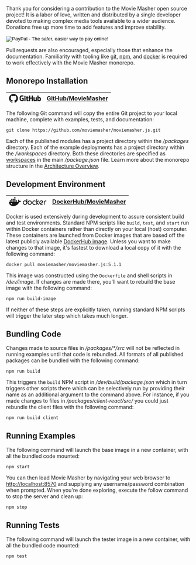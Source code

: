 Thank you for considering a contribution to the Movie Masher open source project! 
It is a labor of love, written and distributed by a single developer devoted to making complex media tools available to a wider audience. Donations free up more time to add features and improve stability. 

<form action="https://www.paypal.com/cgi-bin/webscr" method="post">
  <input type="hidden" name="cmd" value="_s-xclick"/>
  <input type="hidden" name="hosted_button_id" value="75YQHMFEATLCL"/>
  <input type="image" src="https://www.paypalobjects.com/en_US/i/btn/btn_donate_SM.gif" name="submit" alt="PayPal - The safer, easier way to pay online!"/>
  <img alt="" src="https://www.paypalobjects.com/en_US/i/scr/pixel.gif" width={1} height={1} />
</form>

Pull requests are also encouraged, especially those that enhance the documentation.
Familiarity with tooling like [git](https://git-scm.com/about), [npm](https://docs.npmjs.com/about-npm), and [docker](https://docs.docker.com/get-started/overview/) is required to work effectively with the Movie Masher monorepo.

## Monorepo Installation

| <svg width="87" height="24" viewBox="0 0 174 48"  xmlns="http://www.w3.org/2000/svg" xmlns:xlink="http://www.w3.org/1999/xlink"><path d="M 24.40 0.00 C 10.92 0.00 0.00 10.89 0.00 24.33 L 0.00 24.33 C -0.00 34.81 6.72 44.11 16.68 47.42 C 17.90 47.63 18.36 46.90 18.36 46.26 C 18.36 45.68 18.33 43.77 18.33 41.73 C 12.20 42.86 10.61 40.24 10.12 38.87 C 9.85 38.17 8.66 36.01 7.62 35.43 C 6.77 34.98 5.55 33.85 7.59 33.82 C 9.51 33.79 10.89 35.59 11.34 36.32 C 13.54 40.00 17.05 38.96 18.45 38.32 C 18.66 36.74 19.30 35.68 20.00 35.07 C 14.58 34.46 8.90 32.36 8.90 23.06 C 8.90 20.41 9.85 18.22 11.40 16.51 C 11.16 15.91 10.31 13.41 11.65 10.07 C 11.65 10.07 13.69 9.43 18.36 12.56 L 18.36 12.56 C 20.34 12.01 22.39 11.74 24.46 11.74 C 26.53 11.74 28.60 12.01 30.56 12.56 C 35.22 9.40 37.26 10.07 37.26 10.07 C 38.61 13.41 37.75 15.91 37.51 16.52 C 39.06 18.22 40.01 20.38 40.01 23.06 C 40.01 32.39 34.31 34.46 28.88 35.07 C 29.76 35.83 30.53 37.29 30.53 39.57 C 30.53 42.83 30.49 45.44 30.49 46.26 C 30.49 46.90 30.95 47.66 32.17 47.42 L 32.17 47.42 C 42.10 44.07 48.79 34.79 48.79 24.33 C 48.79 10.89 37.87 0.00 24.40 0.00 Z M 24.40 0.00" stroke="none" fill="currentColor"  /><path d="M 79.85 21.46 L 70.04 21.46 C 69.78 21.46 69.58 21.67 69.58 21.92 L 69.58 26.71 C 69.58 26.96 69.78 27.17 70.04 27.17 L 73.86 27.17 L 73.86 33.11 C 73.86 33.11 73.00 33.41 70.63 33.41 C 67.82 33.41 63.90 32.38 63.90 23.79 C 63.90 15.20 67.98 14.07 71.81 14.07 C 75.13 14.07 76.56 14.65 77.47 14.93 C 77.75 15.01 78.02 14.73 78.02 14.48 L 79.11 9.85 C 79.11 9.73 79.07 9.59 78.94 9.50 C 78.57 9.23 76.32 7.98 70.63 7.98 C 64.07 7.98 57.35 10.76 57.35 24.13 C 57.35 37.50 65.05 39.49 71.53 39.49 C 76.90 39.49 80.16 37.20 80.16 37.20 C 80.30 37.13 80.31 36.94 80.31 36.85 L 80.31 21.92 C 80.31 21.67 80.11 21.46 79.85 21.46" stroke="none" fill="currentColor"  /><path d="M 130.44 9.58 C 130.44 9.32 130.24 9.12 129.99 9.12 L 124.46 9.12 C 124.21 9.12 124.00 9.32 124.00 9.58 C 124.00 9.58 124.00 20.23 124.00 20.23 L 115.39 20.23 L 115.39 9.58 C 115.39 9.32 115.18 9.12 114.93 9.12 L 109.40 9.12 C 109.15 9.12 108.95 9.32 108.95 9.58 L 108.95 38.43 C 108.95 38.68 109.15 38.89 109.40 38.89 L 114.93 38.89 C 115.18 38.89 115.39 38.68 115.39 38.43 L 115.39 26.09 L 124.00 26.09 C 124.00 26.09 123.99 38.43 123.99 38.43 C 123.99 38.68 124.19 38.89 124.45 38.89 L 129.99 38.89 C 130.24 38.89 130.44 38.68 130.44 38.43 Z M 130.44 9.58" stroke="none" fill="currentColor"  /><path d="M 90.28 13.36 C 90.28 11.38 88.69 9.77 86.72 9.77 C 84.75 9.77 83.15 11.38 83.15 13.36 C 83.15 15.35 84.75 16.96 86.72 16.96 C 88.69 16.96 90.28 15.35 90.28 13.36" stroke="none" fill="currentColor"  /><path d="M 89.89 32.34 L 89.89 19.03 C 89.89 18.77 89.68 18.57 89.43 18.57 L 83.92 18.57 C 83.67 18.57 83.44 18.83 83.44 19.08 L 83.44 38.16 C 83.44 38.72 83.79 38.88 84.24 38.88 L 89.21 38.88 C 89.75 38.88 89.89 38.62 89.89 38.15 Z M 89.89 32.34" stroke="none" fill="currentColor"  /><path d="M 151.45 18.61 L 145.96 18.61 C 145.71 18.61 145.51 18.82 145.51 19.07 L 145.51 33.22 C 145.51 33.22 144.11 34.23 142.14 34.23 C 140.16 34.23 139.63 33.34 139.63 31.41 L 139.63 19.07 C 139.63 18.82 139.43 18.61 139.18 18.61 L 133.61 18.61 C 133.36 18.61 133.15 18.82 133.15 19.07 L 133.15 32.34 C 133.15 38.08 136.36 39.48 140.77 39.48 C 144.39 39.48 147.31 37.49 147.31 37.49 C 147.31 37.49 147.44 38.54 147.51 38.66 C 147.57 38.79 147.73 38.91 147.91 38.91 L 151.45 38.90 C 151.70 38.90 151.91 38.69 151.91 38.44 L 151.91 19.07 C 151.91 18.82 151.70 18.61 151.45 18.61" stroke="none" fill="currentColor"  /><path d="M 164.28 34.22 C 162.37 34.16 161.08 33.30 161.08 33.30 L 161.08 24.16 C 161.08 24.16 162.36 23.38 163.92 23.24 C 165.89 23.07 167.80 23.66 167.80 28.36 C 167.80 33.32 166.94 34.30 164.28 34.22 M 166.44 17.96 C 163.33 17.96 161.21 19.35 161.21 19.35 L 161.21 9.58 C 161.21 9.32 161.00 9.12 160.75 9.12 L 155.21 9.12 C 154.96 9.12 154.75 9.32 154.75 9.58 L 154.75 38.43 C 154.75 38.68 154.96 38.89 155.21 38.89 L 159.05 38.89 C 159.23 38.89 159.36 38.80 159.46 38.64 C 159.55 38.49 159.69 37.31 159.69 37.31 C 159.69 37.31 161.96 39.46 166.25 39.46 C 171.28 39.46 174.17 36.91 174.17 28.02 C 174.17 19.12 169.56 17.96 166.44 17.96" stroke="none" fill="currentColor"  /><path d="M 105.77 18.56 L 101.63 18.56 C 101.63 18.56 101.62 13.10 101.62 13.10 C 101.62 12.89 101.51 12.79 101.27 12.79 L 95.62 12.79 C 95.40 12.79 95.29 12.89 95.29 13.10 L 95.29 18.74 C 95.29 18.74 92.45 19.42 92.26 19.48 C 92.07 19.53 91.93 19.71 91.93 19.92 L 91.93 23.47 C 91.93 23.72 92.14 23.93 92.39 23.93 L 95.29 23.93 L 95.29 32.46 C 95.29 38.80 99.74 39.43 102.75 39.43 C 104.13 39.43 105.77 38.98 106.04 38.89 C 106.21 38.82 106.30 38.66 106.30 38.47 L 106.31 34.57 C 106.31 34.31 106.09 34.11 105.85 34.11 C 105.61 34.11 104.99 34.21 104.35 34.21 C 102.32 34.21 101.63 33.26 101.63 32.04 C 101.63 30.82 101.63 23.93 101.63 23.93 L 105.77 23.93 C 106.03 23.93 106.23 23.72 106.23 23.47 L 106.23 19.02 C 106.23 18.77 106.03 18.56 105.77 18.56" stroke="none" fill="currentColor"  /></svg> | [GitHub/MovieMasher](https://github.com/moviemasher/) |
| -- | -- |

The following Git command will copy the entire Git project to your local machine,
complete with examples, tests, and documentation:

```shell
git clone https://github.com/moviemasher/moviemasher.js.git
```

Each of the published modules has a project directory within the _/packages_ directory. Each of the example deployments has a project directory within the _/workspaces_ directory. Both these directories are specified as [workspaces](https://docs.npmjs.com/cli/v8/using-npm/workspaces) in the main _/package.json_ file. Learn more about the monorepo structure in the
[Architecture Overview](https://moviemasher.com/docs/Architecture.html).

## Development Environment

| <svg width="102" height="24" viewBox="0 0 204 48" xmlns="http://www.w3.org/2000/svg" xmlns:xlink="http://www.w3.org/1999/xlink"><path d="M 13.12 38.68 C 11.26 38.68 9.57 37.12 9.57 35.22 C 9.57 33.32 11.09 31.77 13.12 31.77 C 15.15 31.77 16.67 33.32 16.67 35.22 C 16.67 37.12 14.98 38.68 13.12 38.68 Z M 56.74 19.86 C 56.40 17.09 54.71 14.85 52.51 13.12 L 51.67 12.43 L 50.99 13.29 C 49.64 14.85 49.13 17.61 49.30 19.68 C 49.47 21.24 49.98 22.79 50.82 24.00 C 50.15 24.35 49.30 24.69 48.62 25.04 C 47.10 25.55 45.58 25.73 44.06 25.73 L 0.27 25.73 L 0.10 26.76 C -0.24 30.04 0.27 33.50 1.62 36.60 L 2.30 37.81 L 2.30 37.99 C 6.36 44.89 13.63 48.00 21.57 48.00 C 36.79 48.00 49.30 41.27 55.22 26.76 C 59.11 26.94 63.00 25.90 64.86 22.10 L 65.36 21.24 L 64.52 20.72 C 62.32 19.34 59.28 19.17 56.74 19.86 Z M 34.93 17.09 L 28.34 17.09 L 28.34 23.83 L 34.93 23.83 L 34.93 17.09 Z M 34.93 8.63 L 28.34 8.63 L 28.34 15.37 L 34.93 15.37 L 34.93 8.63 Z M 34.93 -0.00 L 28.34 -0.00 L 28.34 6.73 L 34.93 6.73 L 34.93 -0.00 Z M 43.05 17.09 L 36.45 17.09 L 36.45 23.83 L 43.05 23.83 L 43.05 17.09 Z M 18.53 17.09 L 11.94 17.09 L 11.94 23.83 L 18.53 23.83 L 18.53 17.09 Z M 26.81 17.09 L 20.22 17.09 L 20.22 23.83 L 26.81 23.83 L 26.81 17.09 Z M 10.41 17.09 L 3.82 17.09 L 3.82 23.83 L 10.41 23.83 L 10.41 17.09 Z M 26.81 8.63 L 20.22 8.63 L 20.22 15.37 L 26.81 15.37 L 26.81 8.63 Z M 18.53 8.63 L 11.94 8.63 L 11.94 15.37 L 18.53 15.37 L 18.53 8.63 Z M 18.53 8.63" stroke="none" fill="currentColor"  /><path d="M 170.69 34.53 C 173.57 31.94 176.44 29.53 179.32 26.94 C 180.33 26.07 181.34 25.21 182.36 24.17 C 181.51 23.14 180.33 22.45 179.15 21.93 C 176.95 21.06 174.75 21.41 172.55 22.62 C 169.85 24.17 168.66 26.76 168.83 29.87 C 168.83 31.08 169.17 32.29 169.85 33.32 C 170.36 33.84 170.52 34.19 170.69 34.53 M 174.07 36.95 C 175.43 37.47 177.12 37.47 178.64 37.12 C 179.32 36.78 181.34 35.91 182.02 36.09 L 182.36 36.09 C 182.87 36.26 183.20 36.60 183.37 37.12 C 183.88 38.16 183.71 39.19 182.70 39.71 L 182.36 39.88 C 178.64 42.13 174.75 41.78 171.03 39.71 C 169.34 38.68 167.99 37.29 166.97 35.57 L 166.80 35.22 C 164.44 31.08 164.78 26.59 167.48 22.62 C 168.33 21.24 169.68 20.20 171.03 19.34 L 171.54 18.99 C 175.09 16.92 178.81 17.09 182.36 18.82 C 184.22 19.86 185.91 21.24 186.92 23.14 L 187.09 23.48 C 187.94 24.86 186.92 26.07 185.74 26.94 L 182.19 30.04 C 179.15 32.46 176.61 34.71 174.07 36.95 Z M 201.63 17.96 L 201.97 17.96 C 203.15 17.96 204.00 18.82 204.00 20.03 C 204.00 21.76 202.48 22.10 201.13 22.10 C 199.44 22.10 197.74 23.14 196.56 24.35 C 195.04 25.90 194.36 27.80 194.36 29.87 L 194.36 39.54 C 194.36 40.58 193.69 41.61 192.50 41.61 L 192.17 41.61 C 190.98 41.61 190.31 40.75 190.31 39.54 L 190.31 29.35 C 190.31 25.38 192.17 22.27 195.21 20.03 C 197.41 18.65 199.44 17.96 201.63 17.96 Z M 153.28 24.69 L 157.84 20.03 C 158.35 19.68 159.87 17.78 160.55 17.78 L 161.23 17.78 C 162.07 17.96 162.75 18.47 162.75 19.51 L 162.75 19.86 C 162.75 20.55 161.90 21.24 161.56 21.76 C 160.72 22.79 159.70 23.65 158.86 24.69 L 154.12 29.53 L 160.21 35.74 L 161.90 37.47 L 162.58 38.16 C 162.75 38.50 162.92 38.68 162.92 39.02 L 162.92 39.54 C 162.75 40.40 162.07 41.09 161.23 41.09 L 160.89 41.09 C 160.21 41.09 159.53 40.40 159.03 39.88 C 158.18 39.02 157.17 38.16 156.32 37.12 L 153.28 34.19 L 153.28 39.02 C 153.28 40.06 152.60 41.09 151.42 41.09 L 151.08 41.09 C 149.90 41.09 149.22 40.23 149.22 39.02 L 149.22 12.43 C 149.22 11.40 149.90 10.53 151.08 10.53 L 151.42 10.53 C 152.60 10.53 153.28 11.40 153.28 12.43 L 153.28 24.69 Z M 140.77 22.10 C 140.26 21.76 139.08 21.76 138.40 21.76 C 135.19 21.58 132.82 23.48 131.47 26.42 C 130.96 27.45 130.79 28.49 130.79 29.70 C 130.79 33.15 132.48 35.57 135.53 36.95 C 136.54 37.47 138.06 37.64 139.25 37.64 C 140.26 37.64 141.78 36.95 142.63 36.60 L 143.47 36.60 C 144.32 36.78 144.99 37.29 144.99 38.33 L 144.99 38.68 C 144.99 41.09 140.60 41.61 139.08 41.78 C 133.33 42.13 128.93 38.85 127.24 33.32 C 126.90 32.29 126.90 31.42 126.90 30.39 L 126.90 29.53 C 126.90 25.21 128.93 21.76 132.65 19.68 C 134.34 18.65 136.20 18.13 138.23 18.13 L 139.08 18.13 C 141.11 18.13 143.13 18.65 144.83 19.86 L 144.99 20.03 L 145.16 20.20 C 145.33 20.55 145.50 20.89 145.50 21.24 L 145.50 21.58 C 145.50 22.62 144.83 23.14 143.81 23.31 L 143.64 23.31 C 142.46 22.96 141.11 22.27 140.77 22.10 Z M 105.26 29.53 C 105.26 32.46 106.78 34.71 109.15 36.26 C 110.34 36.95 111.69 37.29 113.04 37.29 C 115.91 37.29 118.11 35.74 119.63 33.32 C 120.31 32.12 120.65 30.73 120.65 29.35 C 120.65 26.59 119.30 24.35 117.10 22.79 C 115.91 21.93 114.39 21.58 113.04 21.58 C 109.83 21.58 107.46 23.31 106.11 26.24 C 105.26 27.45 105.26 28.49 105.26 29.53 Z M 112.36 17.78 L 112.87 17.78 C 117.44 17.78 120.82 20.03 123.02 24.00 C 123.86 25.55 124.37 27.28 124.37 29.18 L 124.37 30.04 C 124.37 34.36 122.34 37.81 118.62 39.88 C 116.93 40.92 115.07 41.44 113.04 41.44 L 112.19 41.44 C 107.97 41.44 104.59 39.37 102.56 35.57 C 101.54 33.84 101.04 31.94 101.04 29.87 L 101.04 29.01 C 101.04 24.69 103.07 21.24 106.78 19.17 C 108.64 18.30 110.34 17.78 112.36 17.78 Z M 79.56 29.53 C 79.56 32.63 81.09 35.05 83.79 36.43 C 84.81 36.95 85.99 37.29 87.34 37.29 C 90.38 37.29 92.58 35.91 94.10 33.32 C 94.78 32.12 95.12 30.73 95.12 29.35 C 95.12 26.59 93.94 24.52 91.74 22.96 C 90.38 22.10 89.03 21.58 87.34 21.58 C 84.13 21.58 81.76 23.31 80.41 26.24 C 79.90 27.45 79.56 28.49 79.56 29.53 Z M 95.12 20.72 L 95.12 12.26 C 95.12 11.22 95.80 10.19 96.98 10.19 L 97.32 10.19 C 98.50 10.19 99.18 11.05 99.18 12.26 L 99.18 30.04 C 99.18 34.36 97.15 37.81 93.43 39.88 C 91.74 40.92 89.88 41.44 87.85 41.44 L 87.00 41.44 C 82.78 41.44 79.40 39.37 77.37 35.57 C 76.35 33.84 75.84 31.94 75.84 29.87 L 75.84 29.01 C 75.84 24.69 77.87 21.24 81.59 19.17 C 83.28 18.13 85.14 17.61 87.17 17.61 L 88.02 17.61 C 90.55 17.78 93.09 18.82 95.12 20.72 Z M 95.12 20.72" stroke="none" fill="currentColor"  /></svg> | [DockerHub/MovieMasher](https://blah) |
| -- | -- |

Docker is used extensively during development to assure consistent build and test environments. Standard NPM scripts like `build`, `test`, and `start` run within Docker containers rather than directly on your local (host) computer. These containers are launched from Docker images that are based off the latest publicly available [DockerHub image](https://hub.docker.com/r/moviemasher/moviemasher.js/). Unless you want to make changes to that image, it's fastest to download a local copy of it with the following command:

```shell
docker pull moviemasher/moviemasher.js:5.1.1
```

This image was constructed using the `Dockerfile` and shell scripts in _/dev/image_. If changes are made there, you'll want to rebuild the base image with the following command:

```shell
npm run build-image
```

If neither of these steps are explicitly taken, running standard NPM scripts will trigger the later step which takes much longer. 


## Bundling Code
Changes made to source files in _/packages/*/src_ will not be reflected in running examples until that code is rebundled. All formats of all published packages can be bundled with the following command:

```shell
npm run build
```

This triggers the `build` NPM script in _/dev/build/package.json_ which in turn triggers other scripts there which can be selectively run by providing their name as an additional argument to the command above. For instance, if you made changes to files in _/packages/client-react/src/_ you could just rebundle the client files with the following command:

```shell
npm run build client
```


## Running Examples

The following command will launch the base image in a new container, with all the bundled code mounted:

```shell
npm start
```

You can then load Movie Masher by navigating your web browser to
[http://localhost:8570](http://localhost:8570) and supplying any username/password
combination when prompted. When you're done exploring, execute the follow command to stop the server and clean up:

```shell
npm stop
```

## Running Tests

The following command will launch the tester image in a new container, with all the bundled code mounted:

```shell
npm test
```
